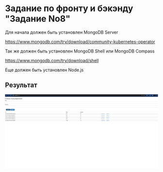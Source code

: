 # Задание по фронту и бэкэнду "Задание No8"

Для начала должен быть установлен MongoDB Server

https://www.mongodb.com/try/download/community-kubernetes-operator

Так же должен быть установлен MongoDB Shell или MongoDB Compass

https://www.mongodb.com/try/download/shell

Еще должен быть установлен Node.js


## Результат

![Screenshot](screen.png)
